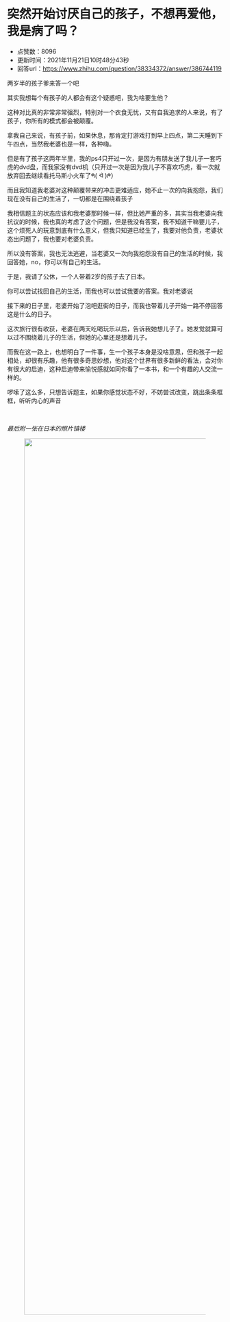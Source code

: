 # 突然开始讨厌自己的孩子，不想再爱他，我是病了吗？
- 点赞数：8096
- 更新时间：2021年11月21日10时48分43秒
- 回答url：https://www.zhihu.com/question/38334372/answer/386744119
<body>
 <p data-pid="tYY6Z0S8">两岁半的孩子爹来答一个吧</p>
 <p data-pid="RUxz7lpl">其实我想每个有孩子的人都会有这个疑惑吧，我为啥要生他？</p>
 <p data-pid="Z1bk_Nyx">这种对比真的非常非常强烈，特别对一个衣食无忧，又有自我追求的人来说，有了孩子，你所有的模式都会被颠覆。</p>
 <p data-pid="90vgwADH">拿我自己来说，有孩子前，如果休息，那肯定打游戏打到早上四点，第二天睡到下午四点，当然我老婆也是一样，各种嗨。</p>
 <p data-pid="0DPDRq9r">但是有了孩子这两年半里，我的ps4只开过一次，是因为有朋友送了我儿子一套巧虎的dvd盘，而我家没有dvd机（只开过一次是因为我儿子不喜欢巧虎，看一次就放弃回去继续看托马斯小火车了ᖗ( ᐛ )ᖘ）</p>
 <p data-pid="bG-J_aom">而且我知道我老婆对这种颠覆带来的冲击更难适应，她不止一次的向我抱怨，我们现在没有自己的生活了，一切都是在围绕着孩子</p>
 <p data-pid="S2_VeNxW">我相信题主的状态应该和我老婆那时候一样，但比她严重的多，其实当我老婆向我抗议的时候，我也真的考虑了这个问题，但是我没有答案，我不知道干嘛要儿子，这个烦死人的玩意到底有什么意义，但我只知道已经生了，我要对他负责，老婆状态出问题了，我也要对老婆负责。</p>
 <p data-pid="yevapSmd">所以没有答案，我也无法逃避，当老婆又一次向我抱怨没有自己的生活的时候，我回答她，no，你可以有自己的生活。</p>
 <p data-pid="I8rBGugq">于是，我请了公休，一个人带着2岁的孩子去了日本。</p>
 <p data-pid="vIvdeBdP">你可以尝试找回自己的生活，而我也可以尝试我要的答案。我对老婆说</p>
 <p data-pid="nJ_A97U-">接下来的日子里，老婆开始了泡吧逛街的日子，而我也带着儿子开始一路不停回答这是什么的日子。</p>
 <p data-pid="VFiolxpG">这次旅行很有收获，老婆在两天吃喝玩乐以后，告诉我她想儿子了。她发觉就算可以过不围绕着儿子的生活，但她的心里还是想着儿子。</p>
 <p data-pid="rrU0NUGm">而我在这一路上，也想明白了一件事，生一个孩子本身是没啥意思，但和孩子一起相处，却很有乐趣，他有很多奇思妙想，他对这个世界有很多新鲜的看法，会对你有很大的启迪，这种启迪带来愉悦感就如同你看了一本书，和一个有趣的人交流一样的。</p>
 <p data-pid="t8GAxsNC">啰嗦了这么多，只想告诉题主，如果你感觉状态不好，不妨尝试改变，跳出条条框框，听听内心的声音</p>
 <p class="ztext-empty-paragraph"><br></p>
 <p data-pid="W22cdV_T"><i>最后附一张在日本的照片镇楼</i></p>
 <figure data-size="normal">
  <img src="https://pic1.zhimg.com/50/v2-4556bcd1ea8e809be8f6fb0db804e6b7_720w.jpg?source=1940ef5c" data-rawwidth="2048" data-rawheight="1536" data-size="normal" data-original-token="v2-97c898a58f6eefba5442d7a42c01d918" data-default-watermark-src="https://pica.zhimg.com/50/v2-4556bcd1ea8e809be8f6fb0db804e6b7_720w.jpg?source=1940ef5c" class="origin_image zh-lightbox-thumb" width="2048" data-original="https://pica.zhimg.com/v2-4556bcd1ea8e809be8f6fb0db804e6b7_r.jpg?source=1940ef5c">
 </figure>
 <p></p>
</body>